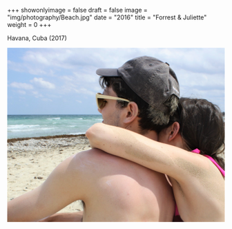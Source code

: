+++
showonlyimage = false
draft = false
image = "img/photography/Beach.jpg"
date = "2016"
title = "Forrest & Juliette"
weight = 0
+++

Havana, Cuba (2017)

<!--more-->


![figure1][1]

[1]: /img/photography/Beach.jpg
